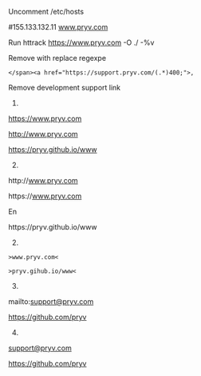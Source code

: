 Uncomment /etc/hosts

#155.133.132.11    www.pryv.com

Run httrack https://www.pryv.com  -O ./ -%v

Remove with replace regexpe

`</span><a href="https://support.pryv.com/(.*)400;">, `

Remove development support link

1)

https://www.pryv.com

http://www.pryv.com

https://pryv.github.io/www

2)

http:\/\/www.pryv.com

https:\/\/www.pryv.com

En

https:\/\/pryv.github.io\/www

2)

`>www.pryv.com<`

`>pryv.gihub.io/www<`

3)

mailto:support@pryv.com

https://github.com/pryv

4)

support@pryv.com

https://github.com/pryv